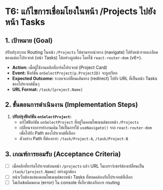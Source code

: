 # T6: แก้ไขการเชื่อมโยงในหน้า /Projects ไปยังหน้า Tasks

## 1. เป้าหมาย (Goal)

ปรับปรุงระบบ Routing ในหน้า `/Projects` ให้สามารถนำทาง (navigate) ไปยังหน้ารายละเอียดของแต่ละโปรเจกต์ (หน้า Tasks) ได้อย่างถูกต้อง โดยใช้ `react-router-dom` (v6+).

- **Action:** เมื่อผู้ใช้งานคลิกที่การ์ดโปรเจกต์ (Project Card)
- **Event:** ฟังก์ชัน `onSelectProject(p.ProjectID)` จะถูกเรียก
- **Expected Outcome:** ระบบจะเปลี่ยนเส้นทาง (redirect) ไปยัง URL ที่เป็นหน้า Tasks ของโปรเจกต์นั้นๆ
- **URL Format:** `/task/[project.Name]`

## 2. ขั้นตอนการดำเนินงาน (Implementation Steps)

1.  **ปรับปรุงฟังก์ชัน `onSelectProject`:**
    * แก้ไขฟังก์ชัน `onSelectProject` ที่อยู่ในคอมโพเนนต์ของหน้า `/Projects`
    * เปลี่ยนจากการทำงานเดิม ให้เป็นการใช้ `useNavigate()` จาก `react-router-dom` เพื่อไปยัง Path ของโปรเจกต์ที่เลือก
    * ตัวอย่าง Path ที่ต้องการ: `/task/Project-A`, `/task/Project-B`

## 3. เกณฑ์การยอมรับ (Acceptance Criteria)

- [ ] เมื่อคลิกที่การ์ดโปรเจกต์บนหน้า `/projects` แล้ว URL ในเบราว์เซอร์ต้องเปลี่ยนเป็น `/task/[project.Name]` อย่างถูกต้อง
- [ ] หน้าเว็บต้องแสดงคอมโพเนนต์ของหน้า Tasks ที่สอดคล้องกับโปรเจกต์ที่เลือก
- [ ] ไม่เกิดข้อผิดพลาด (error) ใน console ที่เกี่ยวข้องกับการ routing